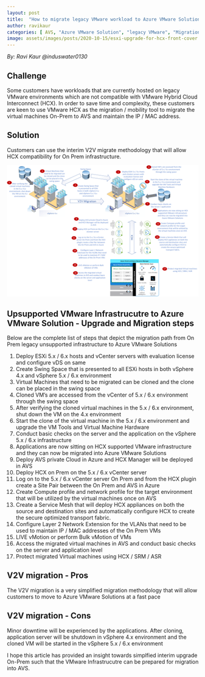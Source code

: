 ```yaml
---
layout: post
title:  "How to migrate legacy VMware workload to Azure VMware Solutions"
author: ravikaur
categories: [ AVS, "Azure VMware Solution", "legacy VMware", "Migration", "V2V Migration", "Hybrid Cloud Interconnect", "HCX", "VMware 4.x to VMware 5.x", "VMware 4.x to VMware 6.x" ]
image: assets/images/posts/2020-10-15/esxi-upgrade-for-hcx-front-cover.png
---
```


*By: Ravi Kaur @induswater0130*

## Challenge

Some customers have workloads that are currently hosted on legacy VMware environments which are not compatible with VMware Hybrid Cloud Interconnect (HCX). In order to save time and complexity, these customers are keen to use VMware HCX as the migration / mobility tool to migrate the virtual machines On-Prem to AVS and maintain the IP / MAC address. 

## Solution

Customers can use the interim V2V migrate methodology that will allow HCX compatibility for On Prem infrastructure. 

![ESXi Upgrade for HCX](assets/images/posts/2020-10-15/esxi-upgrade-for-hcx.png)

## Upsupported VMware Infrastrucutre to Azure VMware Solution - Upgrade and Migration steps

Below are the complete list of steps that depict the migration path from On Prem legacy unsupported infrastructure to Azure VMware Solutions

1.	Deploy ESXi 5.x / 6.x hosts and vCenter servers with evaluation license and configure vDS on same
2.	Create Swing Space that is presented to all ESXi hosts in both vSphere 4.x and vSphere 5.x / 6.x environment
3.	Virtual Machines that need to be migrated can be cloned and the clone can be placed in the swing space
4.	Cloned VM’s are accessed from the vCenter of 5.x / 6.x environment through the swing space
5.	After verifying the  cloned virtual machines in the 5.x / 6.x  environment, shut down the VM on the 4.x environment
6.	Start the clone of the virtual machine in the 5.x / 6.x environment and upgrade the VM Tools and Virtual Machine Hardware
7.	Conduct basic checks on the server and the application on the vSphere 5.x / 6.x infrastructure 
8.	Applications are now sitting on HCX supported VMware infrastructure and they can now be migrated into Azure VMware Solutions  
9.	Deploy AVS private Cloud in Azure and HCX Manager will be deployed in AVS
10.	Deploy HCX on Prem on the 5.x / 6.x vCenter server
11.	Log on to the 5.x / 6.x vCenter server On Prem and from the HCX plugin create a Site Pair between the On Prem and AVS in Azure
12.	Create Compute profile and network profile for the target environment that will be utilized by the virtual machines once on AVS
13.	Create a Service Mesh that will deploy HCX appliances on both the source and destination sites and automatically configure HCX to create the secure optimized transport fabric.
14.	Configure Layer 2 Network Extension for the VLANs that need to be used to maintain IP / MAC addresses of the On Prem VMs  
15.	LIVE vMotion or perform Bulk vMotion of VMs
16.	Access the migrated virtual machines in AVS and conduct basic checks on the server and application level
17.	Protect migrated Virtual machines using HCX / SRM / ASR

## V2V migration - Pros

The V2V migration is a very simplified migration methodology that will allow customers to move to Azure VMware Solutions at a fast pace

## V2V migration - Cons

Minor downtime will be experienced by the applications. After cloning, application server will be shutdown in vSphere 4.x environment and the cloned VM will be started in the vSphere 5.x / 6.x environment

I hope this article has provided an insight towards simplfied interim upgrade On-Prem such that the VMware Infrastrucutre can be prepared for migration into AVS.